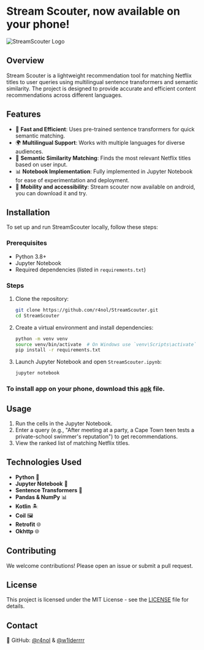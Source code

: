 # **Stream Scouter, now available on your phone!**
<picture>
  <source media="(prefers-color-scheme: dark)" srcset="https://placehold.co/800x200/EEE/31343C?font=poppins&text=Stream%20Scouter">
  <source media="(prefers-color-scheme: light)" srcset="https://placehold.co/800x200/31343C/EEE?font=poppins&text=Stream%20Scouter">
  <img alt="StreamScouter Logo" src="https://placehold.co/800x200/31343C/EEE?font=poppins&text=Stream%20Scouter">
</picture>

## Overview
Stream Scouter is a lightweight recommendation tool for matching Netflix titles to user queries using multilingual sentence transformers and semantic similarity. The project is designed to provide accurate and efficient content recommendations across different languages.

## Features
- 🚀 **Fast and Efficient**: Uses pre-trained sentence transformers for quick semantic matching.
- 🌍 **Multilingual Support**: Works with multiple languages for diverse audiences.
- 🔎 **Semantic Similarity Matching**: Finds the most relevant Netflix titles based on user input.
- 📊 **Notebook Implementation**: Fully implemented in Jupyter Notebook for ease of experimentation and deployment.
- 📱 **Mobility and accessibility**: Stream scouter now available on android, you can download it and try.

## Installation
To set up and run StreamScouter locally, follow these steps:

### Prerequisites
- Python 3.8+
- Jupyter Notebook
- Required dependencies (listed in `requirements.txt`)

### Steps
1. Clone the repository:
   ```bash
   git clone https://github.com/r4nol/StreamScouter.git
   cd StreamScouter
   ```
2. Create a virtual environment and install dependencies:
   ```bash
   python -m venv venv
   source venv/bin/activate  # On Windows use `venv\Scripts\activate`
   pip install -r requirements.txt
   ```
3. Launch Jupyter Notebook and open `StreamScouter.ipynb`:
   ```bash
   jupyter notebook
   ```
### To install app on your phone, download this [apk](https://github.com/w1lderr/StreamScouterAndroidApp/blob/master/app-debug.apk) file.

## Usage
1. Run the cells in the Jupyter Notebook.
2. Enter a query (e.g., "After meeting at a party, a Cape Town teen tests a private-school swimmer's reputation") to get recommendations.
3. View the ranked list of matching Netflix titles.

## Technologies Used
- **Python** 🐍
- **Jupyter Notebook** 📓
- **Sentence Transformers** 🤖
- **Pandas & NumPy** 📊
- **Kotlin** 🏝
- **Coil** 🖼
- **Retrofit** 🌐
- **Okhttp** 🌐

## Contributing
We welcome contributions! Please open an issue or submit a pull request.

## License
This project is licensed under the MIT License - see the [LICENSE](LICENSE) file for details.

## Contact
🐙 GitHub: [@r4nol](https://github.com/r4nol) & [@w1lderrrr](https://github.com/w1lderr)
